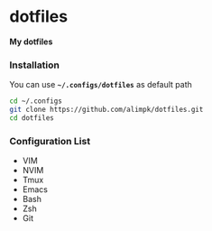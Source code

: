 # dotfiles
**My dotfiles**

### Installation

You can use **`~/.configs/dotfiles`** as default path

```bash
cd ~/.configs
git clone https://github.com/alimpk/dotfiles.git
cd dotfiles
```

### Configuration List

* VIM
* NVIM
* Tmux
* Emacs
* Bash
* Zsh
* Git
